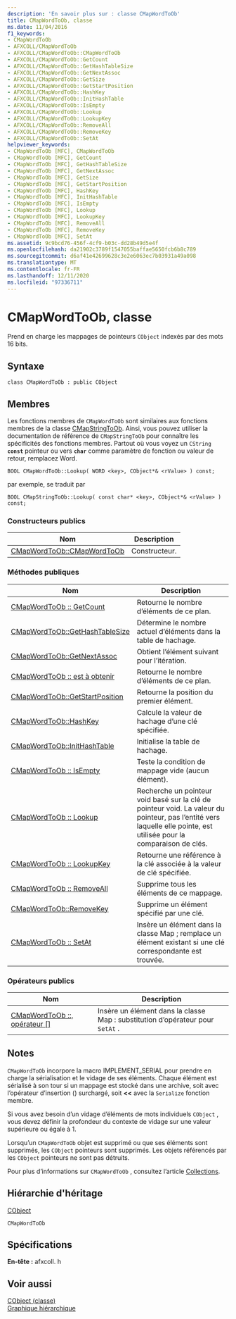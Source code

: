 ```yaml
---
description: 'En savoir plus sur : classe CMapWordToOb'
title: CMapWordToOb, classe
ms.date: 11/04/2016
f1_keywords:
- CMapWordToOb
- AFXCOLL/CMapWordToOb
- AFXCOLL/CMapWordToOb::CMapWordToOb
- AFXCOLL/CMapWordToOb::GetCount
- AFXCOLL/CMapWordToOb::GetHashTableSize
- AFXCOLL/CMapWordToOb::GetNextAssoc
- AFXCOLL/CMapWordToOb::GetSize
- AFXCOLL/CMapWordToOb::GetStartPosition
- AFXCOLL/CMapWordToOb::HashKey
- AFXCOLL/CMapWordToOb::InitHashTable
- AFXCOLL/CMapWordToOb::IsEmpty
- AFXCOLL/CMapWordToOb::Lookup
- AFXCOLL/CMapWordToOb::LookupKey
- AFXCOLL/CMapWordToOb::RemoveAll
- AFXCOLL/CMapWordToOb::RemoveKey
- AFXCOLL/CMapWordToOb::SetAt
helpviewer_keywords:
- CMapWordToOb [MFC], CMapWordToOb
- CMapWordToOb [MFC], GetCount
- CMapWordToOb [MFC], GetHashTableSize
- CMapWordToOb [MFC], GetNextAssoc
- CMapWordToOb [MFC], GetSize
- CMapWordToOb [MFC], GetStartPosition
- CMapWordToOb [MFC], HashKey
- CMapWordToOb [MFC], InitHashTable
- CMapWordToOb [MFC], IsEmpty
- CMapWordToOb [MFC], Lookup
- CMapWordToOb [MFC], LookupKey
- CMapWordToOb [MFC], RemoveAll
- CMapWordToOb [MFC], RemoveKey
- CMapWordToOb [MFC], SetAt
ms.assetid: 9c9bcd76-456f-4cf9-b03c-dd28b49d5e4f
ms.openlocfilehash: da21902c3789f1547055baffae5650fcb6b8c789
ms.sourcegitcommit: d6af41e42699628c3e2e6063ec7b03931a49a098
ms.translationtype: MT
ms.contentlocale: fr-FR
ms.lasthandoff: 12/11/2020
ms.locfileid: "97336711"
---
```

# <a name="cmapwordtoob-class"></a>CMapWordToOb, classe

Prend en charge les mappages de pointeurs `CObject` indexés par des mots 16 bits.

## <a name="syntax"></a>Syntaxe

```
class CMapWordToOb : public CObject
```

## <a name="members"></a>Membres

Les fonctions membres de `CMapWordToOb` sont similaires aux fonctions membres de la classe [CMapStringToOb](../../mfc/reference/cmapstringtoob-class.md). Ainsi, vous pouvez utiliser la documentation de référence de `CMapStringToOb` pour connaître les spécificités des fonctions membres. Partout où vous voyez un `CString` **`const`** pointeur ou vers **`char`** comme paramètre de fonction ou valeur de retour, remplacez Word.

`BOOL CMapWordToOb::Lookup( WORD <key>, CObject*& <rValue> ) const;`

par exemple, se traduit par

`BOOL CMapStringToOb::Lookup( const char* <key>, CObject*& <rValue> ) const;`

### <a name="public-constructors"></a>Constructeurs publics

|Nom|Description|
|----------|-----------------|
|[CMapWordToOb::CMapWordToOb](../../mfc/reference/cmapstringtoob-class.md#cmapstringtoob)|Constructeur.|

### <a name="public-methods"></a>M&#233;thodes publiques

|Nom|Description|
|----------|-----------------|
|[CMapWordToOb :: GetCount](../../mfc/reference/cmapstringtoob-class.md#getcount)|Retourne le nombre d’éléments de ce plan.|
|[CMapWordToOb::GetHashTableSize](../../mfc/reference/cmapstringtoob-class.md#gethashtablesize)|Détermine le nombre actuel d’éléments dans la table de hachage.|
|[CMapWordToOb::GetNextAssoc](../../mfc/reference/cmapstringtoob-class.md#getnextassoc)|Obtient l’élément suivant pour l’itération.|
|[CMapWordToOb :: est à obtenir](../../mfc/reference/cmapstringtoob-class.md#getsize)|Retourne le nombre d’éléments de ce plan.|
|[CMapWordToOb::GetStartPosition](../../mfc/reference/cmapstringtoob-class.md#getstartposition)|Retourne la position du premier élément.|
|[CMapWordToOb::HashKey](../../mfc/reference/cmapstringtoob-class.md#hashkey)|Calcule la valeur de hachage d’une clé spécifiée.|
|[CMapWordToOb::InitHashTable](../../mfc/reference/cmapstringtoob-class.md#inithashtable)|Initialise la table de hachage.|
|[CMapWordToOb :: IsEmpty](../../mfc/reference/cmapstringtoob-class.md#isempty)|Teste la condition de mappage vide (aucun élément).|
|[CMapWordToOb :: Lookup](../../mfc/reference/cmapstringtoob-class.md#lookup)|Recherche un pointeur void basé sur la clé de pointeur void. La valeur du pointeur, pas l’entité vers laquelle elle pointe, est utilisée pour la comparaison de clés.|
|[CMapWordToOb :: LookupKey](../../mfc/reference/cmapstringtoob-class.md#lookupkey)|Retourne une référence à la clé associée à la valeur de clé spécifiée.|
|[CMapWordToOb :: RemoveAll](../../mfc/reference/cmapstringtoob-class.md#removeall)|Supprime tous les éléments de ce mappage.|
|[CMapWordToOb::RemoveKey](../../mfc/reference/cmapstringtoob-class.md#removekey)|Supprime un élément spécifié par une clé.|
|[CMapWordToOb :: SetAt](../../mfc/reference/cmapstringtoob-class.md#setat)|Insère un élément dans la classe Map ; remplace un élément existant si une clé correspondante est trouvée.|

### <a name="public-operators"></a>Op&#233;rateurs publics

|Nom|Description|
|----------|-----------------|
|[CMapWordToOb ::, opérateur \[\]](../../mfc/reference/cmapstringtoob-class.md#operator_at)|Insère un élément dans la classe Map : substitution d’opérateur pour `SetAt` .|

## <a name="remarks"></a>Notes

`CMapWordToOb` incorpore la macro IMPLEMENT_SERIAL pour prendre en charge la sérialisation et le vidage de ses éléments. Chaque élément est sérialisé à son tour si un mappage est stocké dans une archive, soit avec l’opérateur d’insertion () surchargé, soit **<<** avec la `Serialize` fonction membre.

Si vous avez besoin d’un vidage d’éléments de mots individuels `CObject` , vous devez définir la profondeur du contexte de vidage sur une valeur supérieure ou égale à 1.

Lorsqu’un `CMapWordToOb` objet est supprimé ou que ses éléments sont supprimés, les `CObject` pointeurs sont supprimés. Les objets référencés par les `CObject` pointeurs ne sont pas détruits.

Pour plus d’informations sur `CMapWordToOb` , consultez l’article [Collections](../../mfc/collections.md).

## <a name="inheritance-hierarchy"></a>Hiérarchie d'héritage

[CObject](../../mfc/reference/cobject-class.md)

`CMapWordToOb`

## <a name="requirements"></a>Spécifications

**En-tête :** afxcoll. h

## <a name="see-also"></a>Voir aussi

[CObject (classe)](../../mfc/reference/cobject-class.md)<br/>
[Graphique hiérarchique](../../mfc/hierarchy-chart.md)
